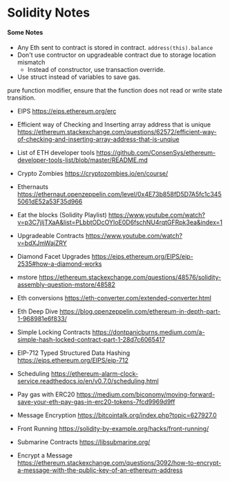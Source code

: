# Solidity Notes

#### Some Notes
- Any Eth sent to contract is stored in contract. `address(this).balance`
- Don't use contructor on upgradeable contract due to storage location mismatch
  - Instead of constructor, use transaction override. 
- Use struct instead of variables to save gas.

pure function modifier, ensure that the function does not read or write state transition.

- EIPS
https://eips.ethereum.org/erc

- Efficient way of Checking and Inserting array address that is unique
https://ethereum.stackexchange.com/questions/62572/efficient-way-of-checking-and-inserting-array-address-that-is-unqiue

- List of ETH developer tools
https://github.com/ConsenSys/ethereum-developer-tools-list/blob/master/README.md

- Crypto Zombies
https://cryptozombies.io/en/course/

- Ethernauts
https://ethernaut.openzeppelin.com/level/0x4E73b858fD5D7A5fc1c3455061dE52a53F35d966

- Eat the blocks (Solidity Playlist)
https://www.youtube.com/watch?v=p3C7jljTXaA&list=PLbbtODcOYIoE0D6fschNU4rqtGFRpk3ea&index=1

- Upgradeable Contracts
https://www.youtube.com/watch?v=bdXJmWajZRY

- Diamond Facet Upgrades
https://eips.ethereum.org/EIPS/eip-2535#how-a-diamond-works

- mstore
https://ethereum.stackexchange.com/questions/48576/solidity-assembly-question-mstore/48582

- Eth conversions
https://eth-converter.com/extended-converter.html

- Eth Deep Dive
https://blog.openzeppelin.com/ethereum-in-depth-part-1-968981e6f833/

- Simple Locking Contracts
https://dontpanicburns.medium.com/a-simple-hash-locked-contract-part-1-28d7c6065417

- EIP-712 Typed Structured Data Hashing
https://eips.ethereum.org/EIPS/eip-712

- Scheduling
https://ethereum-alarm-clock-service.readthedocs.io/en/v0.7.0/scheduling.html

- Pay gas with ERC20
https://medium.com/biconomy/moving-forward-save-your-eth-pay-gas-in-erc20-tokens-7fcd9969d9ff

- Message Encryption
https://bitcointalk.org/index.php?topic=627927.0

- Front Running
https://solidity-by-example.org/hacks/front-running/

- Submarine Contracts
https://libsubmarine.org/

- Encrypt a Message
https://ethereum.stackexchange.com/questions/3092/how-to-encrypt-a-message-with-the-public-key-of-an-ethereum-address
